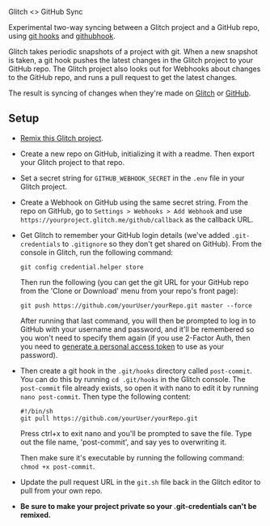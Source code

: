  Glitch <> GitHub Sync

Experimental two-way syncing between a Glitch project and a GitHub repo, using [git hooks](https://git-scm.com/book/en/v2/Customizing-Git-Git-Hooks) and [githubhook](https://github.com/nlf/node-github-hook).

Glitch takes periodic snapshots of a project with git. When a new snapshot is taken, a git hook pushes the latest changes in the Glitch project to your GitHub repo. The Glitch project also looks out for Webhooks about changes to the GitHub repo, and runs a pull request to get the latest changes.

The result is syncing of changes when they're made on [Glitch](https://glitch.com/edit/#!/glitch-github-sync) or [GitHub](https://github.com/garethx/glitch-github-sync).

## Setup

- [Remix this Glitch project](https://glitch.com/edit/#!/remix/glitch-github-sync).

- Create a new repo on GitHub, initializing it with a readme. Then export your Glitch project to that repo.

- Set a secret string for `GITHUB_WEBHOOK_SECRET` in the `.env` file in your Glitch project. 

- Create a Webhook on GitHub using the same secret string. From the repo on GitHub, go to `Settings > Webhooks > Add Webhook` and use `https://yourproject.glitch.me/github/callback` as the callback URL. 

- Get Glitch to remember your GitHub login details (we've added `.git-credentials` to `.gitignore` so they don't get shared on GitHub). From the console in Glitch, run the following command:

  ```
  git config credential.helper store
  ```
  Then run the following (you can get the git URL for your GitHub repo from the 'Clone or Download' menu from your repo's front page):
  ```
  git push https://github.com/yourUser/yourRepo.git master --force
  ```
  After running that last command, you will then be prompted to log in to GitHub with your username and password, and it'll be remembered so you won't need to specify them again (if you use 2-Factor Auth, then you need to     [generate a personal access token](https://github.com/settings/tokens) to use as your password).

- Then create a git hook in the `.git/hooks` directory called `post-commit`. You can do this by running `cd .git/hooks` in the Glitch console. The `post-commit` file already exists, so open it with nano to edit it by running `nano post-commit`. Then type the following content:
  ```
  #!/bin/sh
  git pull https://github.com/yourUser/yourRepo.git
  ```
  Press ctrl+x to exit nano and you'll be prompted to save the file. Type out the file name, 'post-commit', and say yes to overwriting it.
  
  Then make sure it's executable by running the following command: `chmod +x post-commit`.

- Update the pull request URL in the `git.sh` file back in the Glitch editor to pull from your own repo.

- **Be sure to make your project private so your .git-credentials can't be remixed.**

